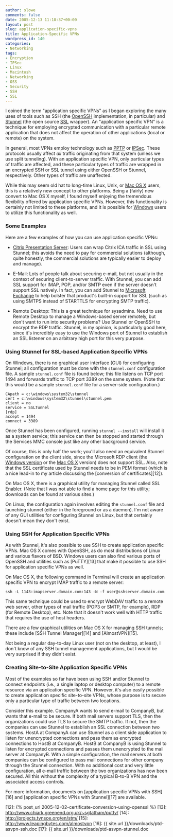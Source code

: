 ```yaml
---
author: slowe
comments: false
date: 2005-12-13 11:18:37+00:00
layout: post
slug: application-specific-vpns
title: Application-Specific VPNs
wordpress_id: 140
categories:
- Networking
tags:
- Encryption
- IPSec
- Linux
- Macintosh
- Networking
- OSS
- Security
- SSH
- SSL
---
```


I coined the term "application specific VPNs" as I began exploring the many uses of tools such as SSH (the [OpenSSH][1] implementation, in particular) and [Stunnel][2] (the open source [SSL][3] wrapper). An "application specific VPN" is a technique for employing encrypted communication with a particular remote application that does not affect the operation of other applications (local or remote) on the system.

In general, most VPNs employ technology such as [PPTP][4] or [IPSec][5]. These protocols usually affect _all_ traffic originating from that system (unless we use split tunneling). With an application specific VPN, only particular types of traffic are affected, and these particular types of traffic are wrapped in an encrypted SSH or SSL tunnel using either OpenSSH or Stunnel, respectively. Other types of traffic are unaffected.

While this may seem old hat to long-time Linux, Unix, or [Mac OS X][6] users, this is a relatively new concept to other platforms. Being a (fairly) new convert to Mac OS X myself, I found myself enjoying the tremendous flexibility offered by application specific VPNs. However, this functionality is certainly not limited to these platforms, and it is possible for [Windows][7] users to utilize this functionality as well.

### Some Examples

Here are a few examples of how you can use application specific VPNs:

* [Citrix Presentation Server][8]: Users can wrap Citrix ICA traffic in SSL using Stunnel; this avoids the need to pay for commercial solutions (although, quite honestly, the commercial solutions are typically easier to deploy and manage).

* E-Mail: Lots of people talk about securing e-mail, but not usually in the context of securing client-to-server traffic. With Stunnel, you can add SSL support for IMAP, POP, and/or SMTP even if the server doesn't support SSL natively. In fact, you can add Stunnel to [Microsoft Exchange][9] to help bolster that product's built-in support for SSL (such as using SMTPS instead of STARTTLS for encrypting SMTP traffic).

* Remote Desktop: This is a great technique for sysadmins. Need to use Remote Desktop to manage a Windows-based server remotely, but don't want to run into security problems? Use Stunnel or OpenSSH to encrypt the RDP traffic. Stunnel, in my opinion, is particularly good here, since it's incredibly easy to use the Windows port of Stunnel to establish an SSL listener on an arbitrary high port for this very purpose.

### Using Stunnel for SSL-based Application Specific VPNs

On Windows, there is no graphical user interface (GUI) for configuring Stunnel; all configuration must be done with the `stunnel.conf` configuration file. A sample `stunnel.conf` file is found below; this file listens on TCP port 1494 and forwards traffic to TCP port 3389 on the same system.  (Note that this would be a sample `stunnel.conf` file for a server-side configuration.)

    CApath = c:\windows\system32\stunnel
    cert = c:\windows\system32\stunnel\stunnel.pem
    client = no
    service = SSLTunnel
    [rdp]
    accept = 1494
    connect = 3389

Once Stunnel has been configured, running `stunnel --install` will install it as a system service; this service can then be stopped and started through the Services MMC console just like any other background service.

Of course, this is only half the work; you'll also need an equivalent Stunnel configuration on the client side, since the Microsoft RDP client (the [Windows version][10] or the [Mac OS X][11] version) does not support SSL. Also, note that the SSL certificate used by Stunnel needs to be in PEM format (which is a nice lead-in to my article discussing the [conversion of certificates][12]).

On Mac OS X, there is a graphical utility for managing Stunnel called SSL Enabler. (Note that I was not able to find a home page for this utility; downloads can be found at various sites.)

On Linux, the configuration again involves editing the `stunnel.conf` file and launching stunnel (either in the foreground or as a daemon). I'm not aware of any GUI utilities for configuring Stunnel on Linux, but that certainly doesn't mean they don't exist.

### Using SSH for Application Specific VPNs

As with Stunnel, it's also possible to use SSH to create application specific VPNs. Mac OS X comes with OpenSSH, as do most distributions of Linux and various flavors of BSD. Windows users can also find various ports of OpenSSH and utilities such as [PuTTY][13] that make it possible to use SSH for application specific VPNs as well.

On Mac OS X, the following command in Terminal will create an application specific VPN to encrypt IMAP traffic to a remote server:

    ssh -L 1143:imapserver.domain.com:143 -N -f user@sshserver.domain.com

This same technique could be used to encrypt WebDAV traffic to a remote web server, other types of mail traffic (POP3 or SMTP, for example), RDP (for Remote Desktop), etc. Note that it doesn't work well with HTTP traffic that requires the use of host headers.

There are a few graphical utilities on Mac OS X for managing SSH tunnels; these include [SSH Tunnel Manager][14] and [AlmostVPN][15].

Not being a regular day-to-day Linux user (not on the desktop, at least), I don't know of any SSH tunnel management applications, but I would be very surprised if they didn't exist.

### Creating Site-to-Site Application Specific VPNs

Most of the examples so far have been using SSH and/or Stunnel to connect endpoints (i.e., a single laptop or desktop computer) to a remote resource via an application specific VPN. However, it's also easily possible to create application specific site-to-site VPNs, whose purpose is to secure only a particular type of traffic between two locations.

Consider this example. CompanyA wants to send e-mail to CompanyB, but wants that e-mail to be secure. If both mail servers support TLS, then the organizations could use TLS to secure the SMTP traffic. If not, then the companies can use Stunnel to establish an SSL connection between two systems. HostA at CompanyA can use Stunnel as a client side application to listen for unencrypted connections and pass them as encrypted connections to HostB at CompanyB. HostB at CompanyB is using Stunnel to listen for encrypted connections and passes them unencrypted to the mail server at CompanyB. With a simple configuration, the mail servers at both companies can be configured to pass mail connections for other company through the Stunnel connection. With no additional cost and very little configuration, all e-mail traffic between the two organizations has now been secured. All this without the complexity of a typical B-to-B VPN and the associated access controls.

For more information, documents on [application specific VPNs with SSH][16] and [application specific VPNs with Stunnel][17] are available.

[1]: http://www.openssh.org/
[2]: http://stunnel.mirt.net/index.html
[3]: http://en.wikipedia.org/wiki/Secure_Sockets_Layer
[4]: http://en.wikipedia.org/wiki/PPTP
[5]: http://en.wikipedia.org/wiki/Ipsec
[6]: http://www.apple.com/macosx/
[7]: http://www.microsoft.com/windows/
[8]: http://www.citrix.com/English/ps2/products/product.asp?contentID=186&ntref=PROHOME_Main
[9]: http://www.microsoft.com/exchange/default.mspx
[10]: http://www.microsoft.com/downloads/details.aspx?FamilyID=80111f21-d48d-426e-96c2-08aa2bd23a49&DisplayLang=en
[11]: http://www.microsoft.com/mac/otherproducts/otherproducts.aspx?pid=remotedesktopclient
[12]: {% post_url 2005-12-02-certificate-conversion-using-openssl %}
[13]: http://www.chiark.greenend.org.uk/~sgtatham/putty/
[14]: http://projects.tynsoe.org/en/stm/
[15]: http://www.leapingbytes.com/almostvpn
[16]: {{ site.url }}/downloads/ptd-asvpn-ssh.doc
[17]: {{ site.url }}/downloads/ptd-asvpn-stunnel.doc
